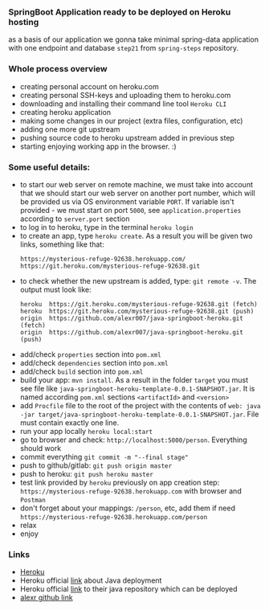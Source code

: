 ### SpringBoot Application ready to be deployed on Heroku hosting

as a basis of our application we gonna take minimal spring-data application with one endpoint and database `step21` from `spring-steps` repository.

### Whole process overview

- creating personal account on heroku.com
- creating personal SSH-keys and uploading them to heroku.com
- downloading and installing their command line tool `Heroku CLI`
- creating heroku application
- making some changes in our project (extra files, configuration, etc)
- adding one more git upstream
- pushing source code to heroku upstream added in previous step 
- starting enjoying working app in the browser. :) 

### Some useful details: 

- to start our web server on remote machine, we must take into account that we should start our web server on another port number, which will be provided us via OS environment variable `PORT`. If variable isn't provided - we must start on port `5000`, see `application.properties` according to `server.port` section
- to log in to heroku, type in the terminal `heroku login`
- to create an app, type `heroku create`. As a result you will be given two links, something like that:
  ```
  https://mysterious-refuge-92638.herokuapp.com/
  https://git.heroku.com/mysterious-refuge-92638.git
  ```
- to check whether the new upstream is added, type: `git remote -v`. The output must look like:
  ```
  heroku  https://git.heroku.com/mysterious-refuge-92638.git (fetch)
  heroku  https://git.heroku.com/mysterious-refuge-92638.git (push)
  origin  https://github.com/alexr007/java-springboot-heroku.git (fetch)
  origin  https://github.com/alexr007/java-springboot-heroku.git (push)
  ```
- add/check `properties` section into `pom.xml`
- add/check `dependencies` section into `pom.xml`
- add/check `build` section into `pom.xml`
- build your app: `mvn install`. As a result in the folder `target` you must see file like `java-springboot-heroku-template-0.0.1-SNAPSHOT.jar`. It is named according `pom.xml` sections `<artifactId>` and `<version>` 
- add `Procfile` file to the root of the project with the contents of `web: java -jar target/java-springboot-heroku-template-0.0.1-SNAPSHOT.jar`. File must contain exactly one line.
- run your app locally `heroku local:start`
- go to browser and check: `http://localhost:5000/person`. Everything should work
- commit everything `git commit -m "--final stage"`
- push to github/gitlab: `git push origin master`
- push to heroku: `git push heroku master`
- test link provided by `heroku` previously on app creation step: `https://mysterious-refuge-92638.herokuapp.com` with browser and `Postman`
- don't forget about your mappings: `/person`, etc, add them if need `https://mysterious-refuge-92638.herokuapp.com/person`
- relax
- enjoy

### Links
- [Heroku](https://www.heroku.com)
- Heroku official [link](https://devcenter.heroku.com/articles/getting-started-with-java) about Java deployment
- Heroku official [link](https://github.com/heroku/java-getting-started) to their java repository which can be deployed
- [alexr github link](https://github.com/alexr007)
